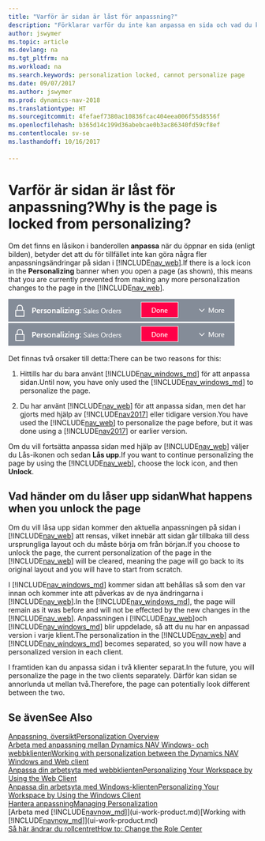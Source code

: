 ```yaml
---
title: "Varför är sidan är låst för anpassning?"
description: "Förklarar varför du inte kan anpassa en sida och vad du kan göra om du vill låsa upp den så att du kan anpassa den."
author: jswymer
ms.topic: article
ms.devlang: na
ms.tgt_pltfrm: na
ms.workload: na
ms.search.keywords: personalization locked, cannot personalize page
ms.date: 09/07/2017
ms.author: jswymer
ms.prod: dynamics-nav-2018
ms.translationtype: HT
ms.sourcegitcommit: 4fefaef7380ac10836fcac404eea006f55d8556f
ms.openlocfilehash: b365d14c199d36abebcae0b3ac86340fd59cf8ef
ms.contentlocale: sv-se
ms.lasthandoff: 10/16/2017

---
```

# <a name="why-is-the-page-is-locked-from-personalizing"></a><span data-ttu-id="f7af7-103">Varför är sidan är låst för anpassning?</span><span class="sxs-lookup"><span data-stu-id="f7af7-103">Why is the page is locked from personalizing?</span></span>
<span data-ttu-id="f7af7-104">Om det finns en låsikon i banderollen **anpassa** när du öppnar en sida (enligt bilden), betyder det att du för tillfället inte kan göra några fler anpassningsändringar på sidan i [!INCLUDE[nav_web](includes/nav_web_md.md)].</span><span class="sxs-lookup"><span data-stu-id="f7af7-104">If there is a lock icon in the **Personalizing** banner when you open a page (as shown), this means that you are currently prevented from making any more personalization changes to the page in the [!INCLUDE[nav_web](includes/nav_web_md.md)].</span></span>

<span data-ttu-id="f7af7-105">![Anpassa låsning](media/personalization-locked.png "Anpassa låsning")</span><span class="sxs-lookup"><span data-stu-id="f7af7-105">![Personalize Lock](media/personalization-locked.png "Personalize lock")</span></span>

<span data-ttu-id="f7af7-106">Det finnas två orsaker till detta:</span><span class="sxs-lookup"><span data-stu-id="f7af7-106">There can be two reasons for this:</span></span>
1.  <span data-ttu-id="f7af7-107">Hittills har du bara använt [!INCLUDE[nav_windows_md](includes/nav_windows_md.md)] för att anpassa sidan.</span><span class="sxs-lookup"><span data-stu-id="f7af7-107">Until now, you have only used the [!INCLUDE[nav_windows_md](includes/nav_windows_md.md)] to personalize the page.</span></span>

2. <span data-ttu-id="f7af7-108">Du har använt [!INCLUDE[nav_web](includes/nav_web_md.md)] för att anpassa sidan, men det har gjorts med hjälp av [!INCLUDE[nav2017](includes/nav2017.md)] eller tidigare version.</span><span class="sxs-lookup"><span data-stu-id="f7af7-108">You have used the [!INCLUDE[nav_web](includes/nav_web_md.md)] to personalize the page before, but it was done using a [!INCLUDE[nav2017](includes/nav2017.md)] or earlier version.</span></span>   

<span data-ttu-id="f7af7-109">Om du vill fortsätta anpassa sidan med hjälp av [!INCLUDE[nav_web](includes/nav_web_md.md)] väljer du Lås-ikonen och sedan **Lås upp**.</span><span class="sxs-lookup"><span data-stu-id="f7af7-109">If you want to continue personalizing the page by using the [!INCLUDE[nav_web](includes/nav_web_md.md)], choose the lock icon, and then **Unlock**.</span></span>

## <a name="what-happens-when-you-unlock-the-page"></a><span data-ttu-id="f7af7-110">Vad händer om du låser upp sidan</span><span class="sxs-lookup"><span data-stu-id="f7af7-110">What happens when you unlock the page</span></span>
<span data-ttu-id="f7af7-111">Om du vill låsa upp sidan kommer den aktuella anpassningen på sidan i [!INCLUDE[nav_web](includes/nav_web_md.md)] att rensas, vilket innebär att sidan går tillbaka till dess ursprungliga layout och du måste börja om från början.</span><span class="sxs-lookup"><span data-stu-id="f7af7-111">If you choose to unlock the page, the current personalization of the page in the [!INCLUDE[nav_web](includes/nav_web_md.md)] will be cleared, meaning the page will go back to its original layout and you will have to start from scratch.</span></span>

<span data-ttu-id="f7af7-112">I [!INCLUDE[nav_windows_md](includes/nav_windows_md.md)] kommer sidan att behållas så som den var innan och kommer inte att påverkas av de nya ändringarna i [!INCLUDE[nav_web](includes/nav_web_md.md)].</span><span class="sxs-lookup"><span data-stu-id="f7af7-112">In the [!INCLUDE[nav_windows_md](includes/nav_windows_md.md)], the page will remain as it was before and will not be effected by the new changes in the [!INCLUDE[nav_web](includes/nav_web_md.md)].</span></span> <span data-ttu-id="f7af7-113">Anpassningen i [!INCLUDE[nav_web](includes/nav_web_md.md)]och [!INCLUDE[nav_windows_md](includes/nav_windows_md.md)] blir uppdelade, så att du nu har en anpassad version i varje klient.</span><span class="sxs-lookup"><span data-stu-id="f7af7-113">The personalization in the [!INCLUDE[nav_web](includes/nav_web_md.md)] and [!INCLUDE[nav_windows_md](includes/nav_windows_md.md)] becomes separated, so you will now have a personalized version in each client.</span></span> 

<span data-ttu-id="f7af7-114">I framtiden kan du anpassa sidan i två klienter separat.</span><span class="sxs-lookup"><span data-stu-id="f7af7-114">In the future, you will personalize the page in the two clients separately.</span></span> <span data-ttu-id="f7af7-115">Därför kan sidan se annorlunda ut mellan två.</span><span class="sxs-lookup"><span data-stu-id="f7af7-115">Therefore, the page can potentially look different between the two.</span></span>

## <a name="see-also"></a><span data-ttu-id="f7af7-116">Se även</span><span class="sxs-lookup"><span data-stu-id="f7af7-116">See Also</span></span>
[<span data-ttu-id="f7af7-117">Anpassning, översikt</span><span class="sxs-lookup"><span data-stu-id="f7af7-117">Personalization Overview</span></span>](ui-personalization-overview.md)  
[<span data-ttu-id="f7af7-118">Arbeta med anpassning mellan Dynamics NAV Windows- och webbklienten</span><span class="sxs-lookup"><span data-stu-id="f7af7-118">Working with personalization between the Dynamics NAV Windows and Web client</span></span>](ui-personalization-overview.md#PersonalizationWinWeb)  
[<span data-ttu-id="f7af7-119">Anpassa din arbetsyta med webbklienten</span><span class="sxs-lookup"><span data-stu-id="f7af7-119">Personalizing Your Workspace by Using the Web Client</span></span>](ui-personalization-user.md)  
[<span data-ttu-id="f7af7-120">Anpassa din arbetsyta med Windows-klienten</span><span class="sxs-lookup"><span data-stu-id="f7af7-120">Personalizing Your Workspace by Using the Windows Client</span></span>](ui-personalization-windows-client.md)  
[<span data-ttu-id="f7af7-121">Hantera anpassning</span><span class="sxs-lookup"><span data-stu-id="f7af7-121">Managing Personalization</span></span>](ui-personalization-manage.md)  
<span data-ttu-id="f7af7-122">[Arbeta med [!INCLUDE[navnow_md](includes/navnow_md.md)]](ui-work-product.md)</span><span class="sxs-lookup"><span data-stu-id="f7af7-122">[Working with [!INCLUDE[navnow_md](includes/navnow_md.md)]](ui-work-product.md)</span></span>  
[<span data-ttu-id="f7af7-123">Så här ändrar du rollcentret</span><span class="sxs-lookup"><span data-stu-id="f7af7-123">How to: Change the Role Center</span></span>](change-role.md)  

